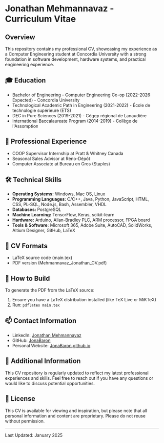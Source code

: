 # Jonathan Mehmannavaz - Curriculum Vitae

## Overview
This repository contains my professional CV, showcasing my experience as a Computer Engineering student at Concordia University with a strong foundation in software development, hardware systems, and practical engineering experience.

## 🎓 Education
- Bachelor of Engineering - Computer Engineering Co-op (2022-2026 Expected) - Concordia University
- Technological Academic Path in Engineering (2021-2022) - École de technologie supérieure (ETS)
- DEC in Pure Sciences (2019-2021) - Cégep régional de Lanaudière
- International Baccalaureate Program (2014-2019) - Collège de l'Assomption

## 💼 Professional Experience
- COOP Supervisor Internship at Pratt & Whitney Canada
- Seasonal Sales Advisor at Réno-Dépôt
- Computer Associate at Bureau en Gros (Staples)

## 🛠 Technical Skills
- **Operating Systems:** Windows, Mac OS, Linux
- **Programming Languages:** C/C++, Java, Python, JavaScript, HTML, CSS, PL-SQL, Node.js, Bash, Assembler, VHDL
- **Databases:** PostgreSQL
- **Machine Learning:** TensorFlow, Keras, scikit-learn
- **Hardware:** Arduino, Allan-Bradley PLC, ARM processor, FPGA board
- **Tools & Software:** Microsoft 365, Adobe Suite, AutoCAD, SolidWorks, Altium Designer, GitHub, LaTeX

## 📄 CV Formats
- LaTeX source code (main.tex)
- PDF version (Mehmannavaz_Jonathan_CV.pdf)

## 🔄 How to Build
To generate the PDF from the LaTeX source:
1. Ensure you have a LaTeX distribution installed (like TeX Live or MiKTeX)
2. Run: `pdflatex main.tex`

## 📫 Contact Information
- LinkedIn: [Jonathan Mehmannavaz](https://www.linkedin.com/in/jonathan-mehmannavaz/)
- GitHub: [JonaBaron](https://github.com/JonaBaron)
- Personal Website: [JonaBaron.github.io](https://JonaBaron.github.io)

## 🌟 Additional Information
This CV repository is regularly updated to reflect my latest professional experiences and skills. Feel free to reach out if you have any questions or would like to discuss potential opportunities.

## 📝 License
This CV is available for viewing and inspiration, but please note that all personal information and content are proprietary. Please do not reuse without permission.

---
Last Updated: January 2025
